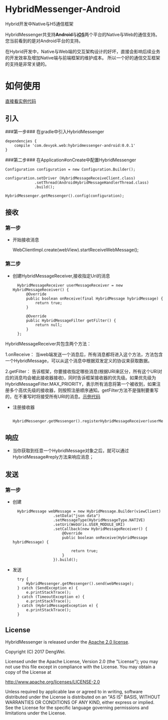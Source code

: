 # HybridMessenger-Android
Hybrid开发中Native与H5通信框架

HybridMessenger共支持**Android**与[**iOS**](https://github.com/devyok/HybridMessenger-iOS)两个平台的Native与Web的通信支持。您当前看到的是对Android平台的支持。

在Hybrid开发中，Native与Web端的交互架构设计的好坏，直接会影响后续业务的开发效率及增加Native端与前端框架的维护成本。 所以一个好的通信交互框架的支持是非常关键的。

# 如何使用 #

[直接看实例代码](https://github.com/devyok/HybridMessenger/tree/master/hybridmessenger-sample)


## 引入 ##

###第一步###
在gradle中引入HybridMessenger
	
	dependencies {
	    compile 'com.devyok.web:hybridmessenger-android:0.0.1'
	}

###第二步###
在Application#onCreate中配置HybridMessenger

	Configuration configuration = new Configuration.Builder();

    configuration.setDriver	(HybridMessageReceiveClient.class)
   				 .setThread(AndroidHybridMessageHandlerThread.class)
   				 .build();
			
	HybridMessenger.getMessenger().config(configuration);


## 接收 ##

### 第一步 ###


- 开始接收消息
	
	WebClientImpl.create(webView).startReceiveWebMessage();

### 第二步 ###
	
- 创建HybridMessageReceiver,接收指定Uri的消息


		HybridMessageReceiver userMessageReceiver = new HybridMessageReceiver() {
			@Override
			public boolean onReceive(final HybridMessage hybridMessage) {
				return true;
			}
	
			@Override
			public HybridMessageFilter getFilter() {
				return null;
			}
		};

HybridMessageReceiver共包含两个方法：

1.onReceive： 当web端发送一个消息后，所有消息都将进入这个方法，方法包含一个HybridMessage，可以从这个消息中根据双发定义的协议来获取数据。

2.getFilter： 告诉框架，你要接收指定哪些消息(根据URI来区分，所有这个URI对应的消息均会被此接收器接收)，同时告诉框架接收器的优先级。如果优先级为HybridMessageFilter.MAX_PRIORITY，表示所有消息将第一个被收到，如果注册多个高优先级的接收器，则按照注册顺序通知。getFilter方法不是强制要重写的，在不重写时将接受所有URI的消息。[示例代码](https://github.com/devyok/HybridMessenger/tree/master/hybridmessenger-sample)


- 注册接收器
	
		HybridMessenger.getMessenger().registerHybridMessageReceiver(userMessageReceiver);

## 响应 ##


- 当你获取到任意一个HybridMessage对象之后，就可以通过HybridMessage#reply方法来响应消息；


## 发送 ##

### 第一步 ###

- 创建

		HybridMessage webMessage = new HybridMessage.Builder(viewClient)
						.setData("json data")
						.setMessageType(HybridMessageType.NATIVE)
						.setUri(WebUris.USER_MODULE_URI)
						.setCallback(new HybridMessageReceiver() {
							@Override
							public boolean onReceive(HybridMessage hybridMessage) {

								return true;
							}
						}).build();


- 发送
	
		try {
			HybridMessenger.getMessenger().send(webMessage);
		} catch (SendException e) {
			e.printStackTrace();
		} catch (TimeoutException e) {
			e.printStackTrace();
		} catch (HybridMessageException e) {
			e.printStackTrace();
		}



## License ##
HybridMessenger is released under the [Apache 2.0 license](https://github.com/devyok/HybridMessenger/blob/master/LICENSE).

Copyright (C) 2017 DengWei.

Licensed under the Apache License, Version 2.0 (the "License");
you may not use this file except in compliance with the License.
You may obtain a copy of the License at

  http://www.apache.org/licenses/LICENSE-2.0

Unless required by applicable law or agreed to in writing, software
distributed under the License is distributed on an "AS IS" BASIS,
WITHOUT WARRANTIES OR CONDITIONS OF ANY KIND, either express or implied.
See the License for the specific language governing permissions and
limitations under the License.